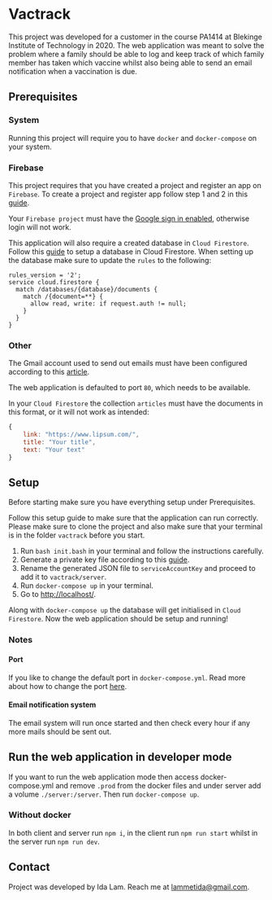 # Vactrack

This project was developed for a customer in the course PA1414 at Blekinge Institute of Technology in 2020. The web application was meant to solve the problem where a family should be able to log and keep track of which family member has taken which vaccine whilst also being able to send an email notification when a vaccination is due.

## Prerequisites

### System
Running this project will require you to have `docker` and `docker-compose` on your system.


### Firebase
This project requires that you have created a project and register an app on `Firebase`. To create a project and register app follow step 1 and 2 in this [guide](https://firebase.google.com/docs/web/setup).

Your `Firebase project` must have the [Google sign in enabled](https://firebase.google.com/docs/auth/web/google-signin), otherwise login will not work.

This application will also require a created database in `Cloud Firestore`.  Follow this [guide](https://firebase.google.com/docs/firestore/quickstart) to setup a database in Cloud Firestore. When setting up the database make sure to update the `rules` to the following:

```
rules_version = '2';
service cloud.firestore {
  match /databases/{database}/documents {
    match /{document=**} {
      allow read, write: if request.auth != null;
    }
  }
}
```

### Other

The Gmail account used to send out emails must have been configured according to this [article](https://support.google.com/accounts/answer/6010255?hl=en).

The web application is defaulted to port `80`, which needs to be available.

In your `Cloud Firestore` the collection `articles` must have the documents in this format, or it will not work as intended:

```javascript
{
    link: "https://www.lipsum.com/",
    title: "Your title",
    text: "Your text"
}
```

## Setup
Before starting make sure you have everything setup under Prerequisites.

Follow this setup guide to make sure that the application can run correctly. Please make sure to clone the project and also make sure that your terminal is in the folder `vactrack` before you start.

1. Run `bash init.bash` in your terminal and follow the instructions carefully.
2. Generate a private key file according to this [guide](https://firebase.google.com/docs/admin/setup#initialize-sdk).
3. Rename the generated JSON file to `serviceAccountKey` and proceed to add it to `vactrack/server`.
4. Run `docker-compose up` in your terminal.
5. Go to [http://localhost/](http://localhost/).

Along with `docker-compose up` the database will get initialised in `Cloud Firestore`.
Now the web application should be setup and running!

### Notes

#### Port
If you like to change the default port in `docker-compose.yml`. Read more about how to change the port [here](https://docs.docker.com/compose/compose-file/#ports).

#### Email notification system
The email system will run once started and then check every hour if any more mails should be sent out.

## Run the web application in developer mode
If you want to run the web application mode then access docker-compose.yml and remove `.prod` from the docker files and under server add a volume `./server:/server`. Then run `docker-compose up`.

### Without docker
In both client and server run `npm i`, in the client run `npm run start` whilst in the server run `npm run dev`.

## Contact
Project was developed by Ida Lam. Reach me at lammetida@gmail.com.